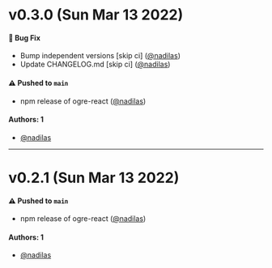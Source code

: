# v0.3.0 (Sun Mar 13 2022)

#### 🐛 Bug Fix

- Bump independent versions \[skip ci\] ([@nadilas](https://github.com/nadilas))
- Update CHANGELOG.md \[skip ci\] ([@nadilas](https://github.com/nadilas))

#### ⚠️ Pushed to `main`

- npm release of ogre-react ([@nadilas](https://github.com/nadilas))

#### Authors: 1

- [@nadilas](https://github.com/nadilas)

---

# v0.2.1 (Sun Mar 13 2022)

#### ⚠️ Pushed to `main`

- npm release of ogre-react ([@nadilas](https://github.com/nadilas))

#### Authors: 1

- [@nadilas](https://github.com/nadilas)
